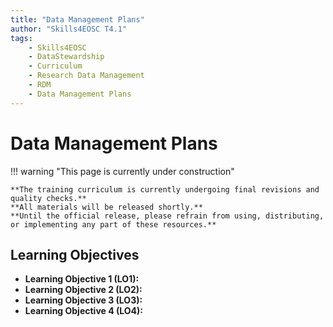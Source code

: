 ```yaml
---
title: "Data Management Plans"
author: "Skills4EOSC T4.1"
tags:
    - Skills4EOSC
    - DataStewardship
    - Curriculum
    - Research Data Management
    - RDM
    - Data Management Plans
---
```


# Data Management Plans

!!! warning "This page is currently under construction"

    **The training curriculum is currently undergoing final revisions and quality checks.**
    **All materials will be released shortly.**
    **Until the official release, please refrain from using, distributing, or implementing any part of these resources.**


## Learning Objectives

- **Learning Objective 1 (LO1):**
- **Learning Objective 2 (LO2):**
- **Learning Objective 3 (LO3):**
- **Learning Objective 4 (LO4):**
